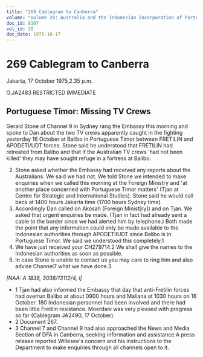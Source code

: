 ```yaml
---
title: "269 Cablegram to Canberra"
volume: "Volume 20: Australia and the Indonesian Incorporation of Portuguese Timor, 1974-1976"
doc_id: 8107
vol_id: 20
doc_date: 1975-10-17
---
```


# 269 Cablegram to Canberra

Jakarta, 17 October 1975,2.35 p.m.

O.JA2483 RESTRICTED IMMEDIATE

## Portuguese Timor: Missing TV Crews

Gerald Stone of Channel 9 in Sydney rang the Embassy this morning and spoke to Dan about the two TV crews apparently caught in the fighting yesterday 16 October at Balibo in Portuguese Timor between FRETILIN and APODETI/UDT forces. Stone said he understood that FRETILIN had retreated from Balibo and that if the Australian TV crews 'had not been killed' they may have sought refuge in a fortress at Balibo.

  2. Stone asked whether the Embassy had received any reports about the Australians. We said we had not. We told Stone we intended to make enquiries when we called this morning at the Foreign Ministry and 'at another place concerned with Portuguese Timor matters' (Tjan at Centre for Strategic and International Studies). Stone said he would call back at 1400 hours Jakarta time (1700 hours Sydney time).
  3. Accordingly Dan called on Akosah (Foreign Minist[ry]) and on Tjan. We asked that urgent enquiries be made. (Tjan in fact had already sent a cable to the border since we had alerted him by telephone.) Both made the point that any information could only be made available to the Indonesian authorities through APODETIIUDT since Balibo is in Portuguese Timor. We said we understood this completely.1
  4. We have just received your CH279714.2 We shall give the names to the Indonesian authorities as soon as possible.
  5. In case Stone is unable to contact us you may care to ring him and also advise Channel7 what we have done.3



_[NAA: A 1838, 3038/13112/4, i]_

  * 1 Tjan had also informed the Embassy that day that anti-Fretilin forces had overrun Balibo at about 0900 hours and Maliana at 1030 hours on 16 October. 180 Indonesian personnel had been involved and there had been little Fretilin resistance. Moerdani was very pleased with progress so far (Cablegram JA2490, 17 October).
  * 2 Document 267.
  * 3 Channel 7 and Channel 9 had also approached the News and Media Section of DFA in Canberra, seeking information and assistance.A press release reported Willesee's concern and his instructions to the Department to make enquiries through all channels open to it.


